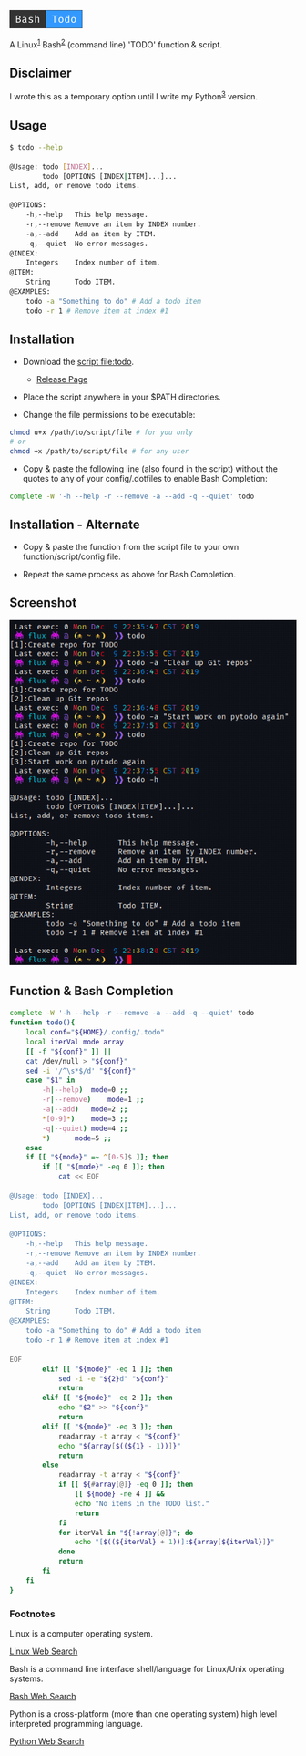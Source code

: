 ![button](images/bashtodo.png)

A Linux<sup>[1](#linux)</sup> Bash<sup>[2](#bash)</sup> (command line) 'TODO' function &amp; script.

## Disclaimer

I wrote this as a temporary option until I write my Python<sup>[3](#python)</sup> version.

## Usage

```Bash
$ todo --help

@Usage:	todo [INDEX]...
     	todo [OPTIONS [INDEX|ITEM]...]...
List, add, or remove todo items.

@OPTIONS:
	-h,--help	This help message.
	-r,--remove	Remove an item by INDEX number. 
	-a,--add	Add an item by ITEM.
	-q,--quiet	No error messages.
@INDEX:
	Integers	Index number of item.
@ITEM:
	String		Todo ITEM.
@EXAMPLES:
	todo -a "Something to do" # Add a todo item
	todo -r 1 # Remove item at index #1
```

## Installation

- Download the [script file:todo](todo).

  - [Release Page](https://github.com/Lateralus138/todo-bash/releases/tag/1.0) 

- Place the script anywhere in your $PATH directories.

- Change the file permissions to be executable:

```Bash
chmod u+x /path/to/script/file # for you only
# or
chmod +x /path/to/script/file # for any user
```

- Copy &amp; paste the following line (also found in the script) without the quotes to any of your config/.dotfiles to enable Bash Completion:

```Bash
complete -W '-h --help -r --remove -a --add -q --quiet' todo
```

## Installation - Alternate

- Copy &amp; paste the function from the script file to your own function/script/config file.

- Repeat the same process as above for Bash Completion.

## Screenshot

![ScreenShot](images/bash_todo.png)

## Function &amp; Bash Completion

```Bash
complete -W '-h --help -r --remove -a --add -q --quiet' todo
function todo(){
	local conf="${HOME}/.config/.todo"
	local iterVal mode array
	[[ -f "${conf}" ]] ||
	cat /dev/null > "${conf}"
	sed -i '/^\s*$/d' "${conf}"
	case "$1" in
		-h|--help)	mode=0 ;;
		-r|--remove)	mode=1 ;;
		-a|--add)	mode=2 ;;
		*[0-9]*)	mode=3 ;;
		-q|--quiet)	mode=4 ;;
		*)		mode=5 ;;
	esac
	if [[ "${mode}" =~ ^[0-5]$ ]]; then
		if [[ "${mode}" -eq 0 ]]; then
			cat << EOF

@Usage:	todo [INDEX]...
     	todo [OPTIONS [INDEX|ITEM]...]...
List, add, or remove todo items.

@OPTIONS:
	-h,--help	This help message.
	-r,--remove	Remove an item by INDEX number. 
	-a,--add	Add an item by ITEM.
	-q,--quiet	No error messages.
@INDEX:
	Integers	Index number of item.
@ITEM:
	String		Todo ITEM.
@EXAMPLES:
	todo -a "Something to do" # Add a todo item
	todo -r 1 # Remove item at index #1

EOF
		elif [[ "${mode}" -eq 1 ]]; then
			sed -i -e "${2}d" "${conf}"
			return
		elif [[ "${mode}" -eq 2 ]]; then
			echo "$2" >> "${conf}"
			return
		elif [[ "${mode}" -eq 3 ]]; then
			readarray -t array < "${conf}"
			echo "${array[$((${1} - 1))]}"
			return
		else
			readarray -t array < "${conf}"
			if [[ ${#array[@]} -eq 0 ]]; then
				[[ ${mode} -ne 4 ]] &&
				echo "No items in the TODO list."
				return
			fi
			for iterVal in "${!array[@]}"; do
				echo "[$((${iterVal} + 1))]:${array[${iterVal}]}"
			done
			return
		fi
	fi
}
```

### Footnotes

<a id="linux"></a>

Linux is a computer operating system.

[Linux Web Search](https://duckduckgo.com/?q=Linux&ia=web)

<a id="bash"></a>

Bash is a command line interface shell/language for Linux/Unix operating systems.

[Bash Web Search](https://duckduckgo.com/?q=Bash+Shell&ia=web)

<a id="python"></a>

Python is a cross-platform (more than one operating system) high level interpreted programming language.

[Python Web Search](https://duckduckgo.com/?q=Python+Programming+Language&ia=web)
